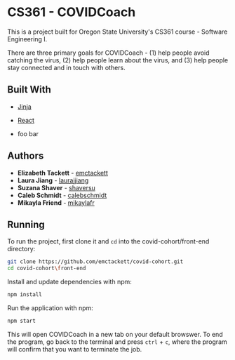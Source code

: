 # CS361 - COVIDCoach
This is a project built for Oregon State University's CS361 course - Software Engineering I.

There are three primary goals for COVIDCoach - 
(1) help people avoid catching the virus,
(2) help people learn about the virus, and
(3) help people stay connected and in touch with others. 

## Built With
* [Jinja](https://jinja.palletsprojects.com/en/2.11.x/)
* [React](https://reactjs.org/)

* foo bar

## Authors
* **Elizabeth Tackett** - [emctackett](https://github.com/emctackett)
* **Laura Jiang** - [laurajjiang](https://github.com/laurajjiang)
* **Suzana Shaver** - [shaversu](https://github.com/shaversu)
* **Caleb Schmidt** - [calebschmidt](https://github.com/calebschmidt)
* **Mikayla Friend** - [mikaylafr](https://github.com/MikaylaFr)


## Running
To run the project, first clone it and `cd` into the covid-cohort/front-end directory:
```bash
git clone https://github.com/emctackett/covid-cohort.git
cd covid-cohort\front-end
```

Install and update dependencies with npm:
```bash
npm install
```

Run the application with npm:
```bash
npm start
```

This will open COVIDCoach in a new tab on your default browswer. To end the program, go back to the terminal and press `ctrl` + `c`, where the program will confirm that you want to terminate the job.